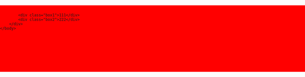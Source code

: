 <!doctype html>
<html>
    <head>
	    <meta charset="utf-8">
		<title>第二个页面</title>
	</head>
	<style>
	    body{
		    padding:0;
		    margin:0;
		}
		.content{
		    height:200px;
			width:960px;
			background:red;
			margin:0 auto;
			margin-top:20px;
			padding:10px 0 0 0;
		}
		.box1{
		    width:100px;
			height:100px;
			background:black;
			margin:0 0 0 10px;
			color:red;
            float:left;
		}
		.box2{
		    width:100px;
			height:100px;
			background:blue;
			margin:0 0 0 0;
			color:red;
            float:left;
		}
	</style>
	<body>
	    <div class="content">
		 
		    <div class="box1">111</div>
			<div class="box2">222</div>
		</div>
	</body>
</html>
